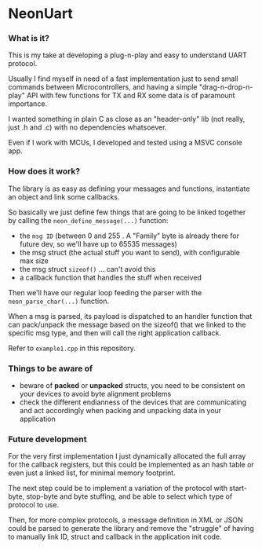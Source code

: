 # NeonUart

### What is it?
This is my take at developing a plug-n-play and easy to understand UART protocol.

Usually I find myself in need of a fast implementation just to send small commands between Microcontrollers, and having a simple "drag-n-drop-n-play" API with few functions for TX and RX some data is of paramount importance. 

I wanted something in plain C as close as an "header-only" lib (not really, just .h and .c) with no dependencies whatsoever.

Even if I work with MCUs, I developed and tested using a MSVC console app.

### How does it work?

The library is as easy as defining your messages and functions, instantiate an object and link some callbacks.

So basically we just define few things that are going to be linked together by calling the `neon_define_message(...)` function:
- the `msg ID` (between 0 and 255 . A "Family" byte is already there for future dev, so we'll have up to 65535 messages)
- the msg struct (the actual stuff you want to send), with configurable max size
- the msg struct `sizeof()` ... can't avoid this
- a callback function that handles the stuff when received

Then we'll have our regular loop feeding the parser with the `neon_parse_char(...)` function.

When a msg is parsed, its payload is dispatched to an handler function that can pack/unpack the message based on the sizeof() that we linked to the specific msg type, and then will call the right application callback.

Refer to `example1.cpp` in this repository. 

### Things to be aware of

- beware of **packed** or **unpacked** structs, you need to be consistent on your devices to avoid byte alignment problems
- check the different endianness of the devices that are communicating and act accordingly when packing and unpacking data in your application

### Future development

For the very first implementation I just dynamically allocated the full array for the callback registers, but this could be implemented as an hash table or even just a linked list, for minimal memory footprint.

The next step could be to implement a variation of the protocol with start-byte, stop-byte and byte stuffing, and be able to select which type of protocol to use.

Then, for more complex protocols, a message definition in XML or JSON could be parsed to generate the library and remove the "struggle" of having to manually link ID, struct and callback in the application init code.


